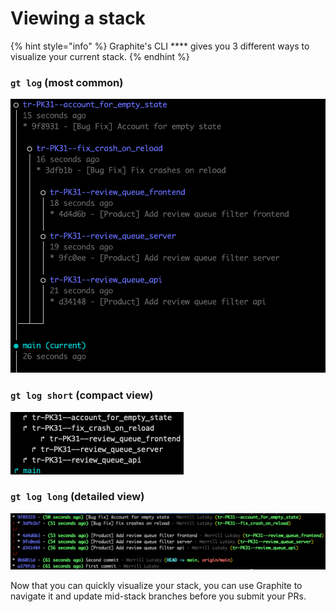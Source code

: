 # Viewing a stack

{% hint style="info" %}
Graphite's CLI **** gives you 3 different ways to visualize your current stack.
{% endhint %}

### `gt log` (most common)

![](<../../.gitbook/assets/Screen Shot 2021-10-14 at 11.53.30 AM.png>)

### `gt log short` (compact view)

![](<../../.gitbook/assets/Screen Shot 2022-05-04 at 11.19.35.png>)

### `gt log long` (detailed view)

![](<../../.gitbook/assets/Screen Shot 2021-10-14 at 11.54.05 AM.png>)

Now that you can quickly visualize your stack, you can use Graphite to navigate it and update mid-stack branches before you submit your PRs.
